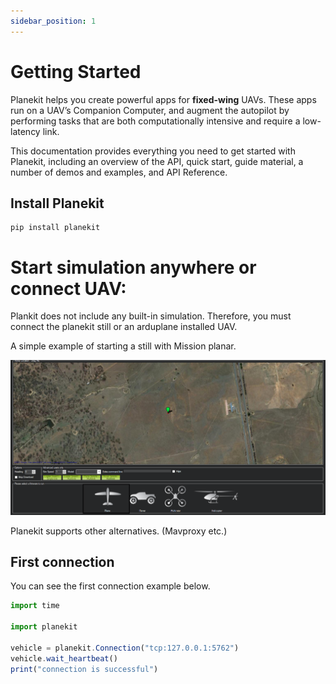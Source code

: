```yaml
---
sidebar_position: 1
---
```


# Getting Started

Planekit helps you create powerful apps for **fixed-wing** UAVs. These apps run on a UAV’s Companion Computer, and augment the autopilot by performing tasks that are both computationally intensive and require a low-latency link.

This documentation provides everything you need to get started with Planekit, including an overview of the API, quick start, guide material, a number of demos and examples, and API Reference.

## Install Planekit

```
pip install planekit
```

# Start simulation anywhere or connect UAV:

Plankit does not include any built-in simulation. Therefore, you must connect the planekit still or an arduplane installed UAV.

A simple example of starting a still with Mission planar.

![image info](./Misson_plannar.png)

Planekit supports other alternatives. (Mavproxy etc.)
## First connection

You can see the first connection example below.

```jsx title="commonly_used_data"
import time

import planekit

vehicle = planekit.Connection("tcp:127.0.0.1:5762")
vehicle.wait_heartbeat()
print("connection is successful")
```
